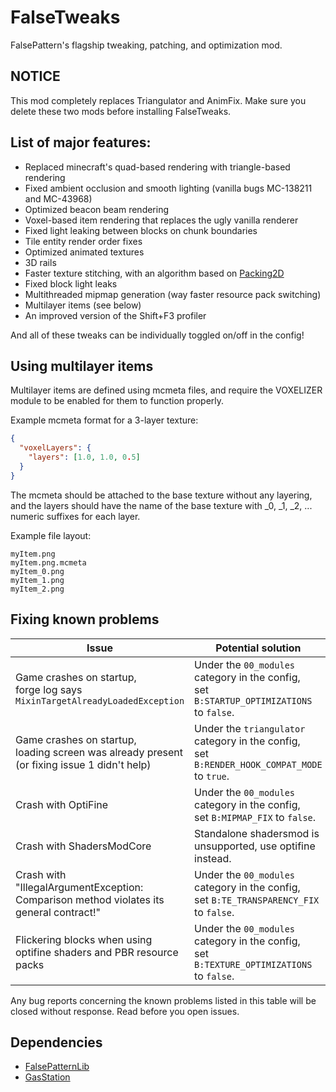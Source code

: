 # FalseTweaks

FalsePattern's flagship tweaking, patching, and optimization mod.

## NOTICE
This mod completely replaces Triangulator and AnimFix. Make sure you delete these two mods before installing FalseTweaks.

## List of major features:
- Replaced minecraft's quad-based rendering with triangle-based rendering
- Fixed ambient occlusion and smooth lighting (vanilla bugs MC-138211 and MC-43968)
- Optimized beacon beam rendering
- Voxel-based item rendering that replaces the ugly vanilla renderer
- Fixed light leaking between blocks on chunk boundaries
- Tile entity render order fixes
- Optimized animated textures
- 3D rails
- Faster texture stitching, with an algorithm based on [Packing2D](https://github.com/Sciss/Packing2D)
- Fixed block light leaks
- Multithreaded mipmap generation (way faster resource pack switching)
- Multilayer items (see below)
- An improved version of the Shift+F3 profiler

And all of these tweaks can be individually toggled on/off in the config!

## Using multilayer items
Multilayer items are defined using mcmeta files, and require the VOXELIZER module to be enabled for them to function properly.

Example mcmeta format for a 3-layer texture:
```json
{
  "voxelLayers": {
    "layers": [1.0, 1.0, 0.5]
  }
}
```

The mcmeta should be attached to the base texture without any layering, and the layers should have the name of the base
texture with _0, _1, _2, ... numeric suffixes for each layer.

Example file layout:
```
myItem.png
myItem.png.mcmeta
myItem_0.png
myItem_1.png
myItem_2.png
```

## Fixing known problems
| **Issue**                                                                                      | **Potential solution**                                                                         |
|------------------------------------------------------------------------------------------------|------------------------------------------------------------------------------------------------|
| Game crashes on startup,<br>forge log says `MixinTargetAlreadyLoadedException`                 | Under the `00_modules` category in the config,<br>set `B:STARTUP_OPTIMIZATIONS` to `false`.    |
| Game crashes on startup,<br>loading screen was already present (or fixing issue 1 didn't help) | Under the `triangulator` category in the config,<br>set `B:RENDER_HOOK_COMPAT_MODE` to `true`. |
| Crash with OptiFine                                                                            | Under the `00_modules` category in the config,<br>set `B:MIPMAP_FIX` to `false`.               |
| Crash with ShadersModCore                                                                      | Standalone shadersmod is unsupported, use optifine instead.                                    |
| Crash with "IllegalArgumentException: Comparison method violates its general contract!"        | Under the `00_modules` category in the config,<br>set `B:TE_TRANSPARENCY_FIX` to `false`.      |
| Flickering blocks when using optifine shaders and PBR resource packs                           | Under the `00_modules` category in the config,<br>set `B:TEXTURE_OPTIMIZATIONS` to `false`.    |

Any bug reports concerning the known problems listed in this table will be closed without response. Read before you open issues.

## Dependencies
- [FalsePatternLib](https://github.com/FalsePattern/FalsePatternLib)
- [GasStation](https://github.com/FalsePattern/GasStation)
